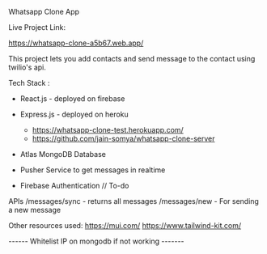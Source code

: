 Whatsapp Clone App


Live Project Link:

https://whatsapp-clone-a5b67.web.app/

This project lets you add contacts and send message to the contact using twilio's api.

Tech Stack :
- React.js - deployed on firebase

- Express.js - deployed on heroku
    - https://whatsapp-clone-test.herokuapp.com/
    - https://github.com/jain-somya/whatsapp-clone-server
- Atlas MongoDB Database
- Pusher Service to get messages in realtime
- Firebase Authentication // To-do 

APIs 
/messages/sync - returns all messages 
/messages/new - For sending a new message


Other resources used:
https://mui.com/
https://www.tailwind-kit.com/


------ Whitelist IP on mongodb if not working -------